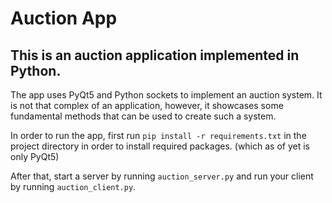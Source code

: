 # Auction App
## This is an auction application implemented in Python.

The app uses PyQt5 and Python sockets to implement an auction system.
It is not that complex of an application, however, it showcases some
fundamental methods that can be used to create such a system.

In order to run the app, first run
`pip install -r requirements.txt` 
in the project directory in order to install required packages.
(which as of yet is only PyQt5)

After that, start a server by running `auction_server.py` and
run your client by running `auction_client.py`.
